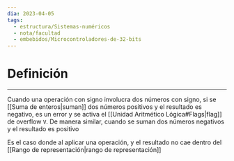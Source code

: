 ```yaml
---
dia: 2023-04-05
tags:
  - estructura/Sistemas-numéricos
  - nota/facultad
  - embebidos/Microcontroladores-de-32-bits
---
```

# Definición
---
Cuando una operación con signo involucra dos números con signo, si se [[Suma de enteros|suman]] dos números positivos y el resultado es negativo, es un error y se activa el [[Unidad Aritmético Lógica#Flags|flag]] de overflow `V`. De manera similar, cuando se suman dos números negativos y el resultado es positivo

Es el caso donde al aplicar una operación, y el resultado no cae dentro del [[Rango de representación|rango de representación]]